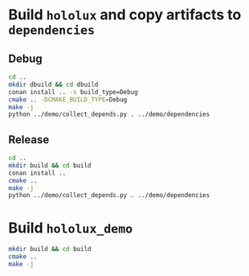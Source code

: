 # Build `hololux` and copy artifacts to `dependencies`

## Debug

```bash
cd ..
mkdir dbuild && cd dbuild
conan install .. -s build_type=Debug
cmake .. -DCMAKE_BUILD_TYPE=Debug
make -j
python ../demo/collect_depends.py . ../demo/dependencies
```

## Release

```bash
cd ..
mkdir build && cd build
conan install ..
cmake ..
make -j
python ../demo/collect_depends.py . ../demo/dependencies
```

# Build `hololux_demo`

```bash
mkdir build && cd build
cmake ..
make -j
```
